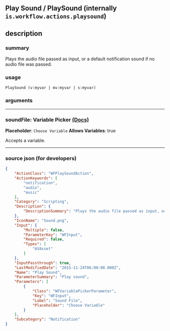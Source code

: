 
## Play Sound / PlaySound (internally `is.workflow.actions.playsound`)


## description

### summary

Plays the audio file passed as input, or a default notification sound if no audio file was passed.


### usage
```
PlaySound (v:myvar | mv:myvar | s:myvar)
```

### arguments

---

### soundFile: Variable Picker [(Docs)](https://pfgithub.github.io/shortcutslang/gettingstarted#variable-picker-fields)
**Placeholder**: ```
		Choose Variable
		```
**Allows Variables**: true



Accepts a variable.

---

### source json (for developers)

```json
{
	"ActionClass": "WFPlaySoundAction",
	"ActionKeywords": [
		"notification",
		"audio",
		"music"
	],
	"Category": "Scripting",
	"Description": {
		"DescriptionSummary": "Plays the audio file passed as input, or a default notification sound if no audio file was passed."
	},
	"IconName": "Sound.png",
	"Input": {
		"Multiple": false,
		"ParameterKey": "WFInput",
		"Required": false,
		"Types": [
			"AVAsset"
		]
	},
	"InputPassthrough": true,
	"LastModifiedDate": "2015-11-24T06:00:00.000Z",
	"Name": "Play Sound",
	"ParameterSummary": "Play sound",
	"Parameters": [
		{
			"Class": "WFVariablePickerParameter",
			"Key": "WFInput",
			"Label": "Sound File",
			"Placeholder": "Choose Variable"
		}
	],
	"Subcategory": "Notification"
}
```
